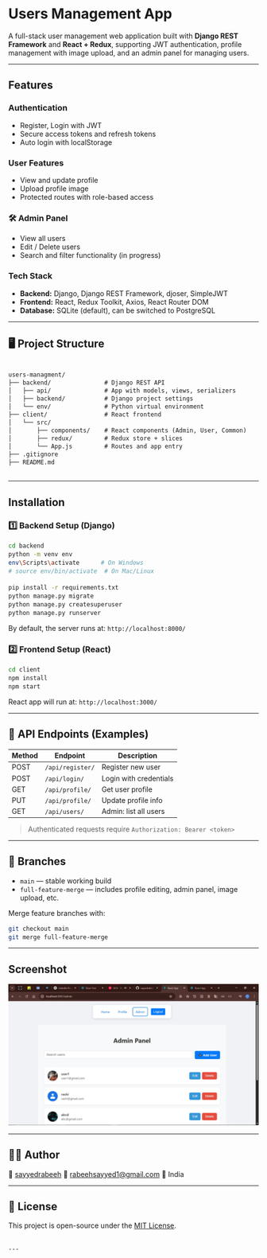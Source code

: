  

 
#   Users Management App

A full-stack user management web application built with **Django REST Framework** and **React + Redux**, supporting JWT authentication, profile management with image upload, and an admin panel for managing users.

---

##   Features

###  Authentication
- Register, Login with JWT
- Secure access tokens and refresh tokens
- Auto login with localStorage

###  User Features
- View and update profile
- Upload profile image
- Protected routes with role-based access

### 🛠 Admin Panel
- View all users
- Edit / Delete users
- Search and filter functionality (in progress)

###   Tech Stack
- **Backend:** Django, Django REST Framework, djoser, SimpleJWT
- **Frontend:** React, Redux Toolkit, Axios, React Router DOM
- **Database:** SQLite (default), can be switched to PostgreSQL
 

---

## 🖥 Project Structure

```

users-managment/
├── backend/               # Django REST API
│   ├── api/               # App with models, views, serializers
│   ├── backend/           # Django project settings
│   └── env/               # Python virtual environment
├── client/                # React frontend
│   └── src/
│       ├── components/    # React components (Admin, User, Common)
│       ├── redux/         # Redux store + slices
│       └── App.js         # Routes and app entry
├── .gitignore
├── README.md
 

````

---

##   Installation

### 1️⃣ Backend Setup (Django)
```bash
cd backend
python -m venv env
env\Scripts\activate      # On Windows
# source env/bin/activate  # On Mac/Linux

pip install -r requirements.txt
python manage.py migrate
python manage.py createsuperuser
python manage.py runserver
````

By default, the server runs at: `http://localhost:8000/`

### 2️⃣ Frontend Setup (React)

```bash
cd client
npm install
npm start
```

React app will run at: `http://localhost:3000/`

---

## 🔐 API Endpoints (Examples)

| Method | Endpoint         | Description            |
| ------ | ---------------- | ---------------------- |
| POST   | `/api/register/` | Register new user      |
| POST   | `/api/login/`    | Login with credentials |
| GET    | `/api/profile/`  | Get user profile       |
| PUT    | `/api/profile/`  | Update profile info    |
| GET    | `/api/users/`    | Admin: list all users  |

> Authenticated requests require `Authorization: Bearer <token>`

---

## 🔄 Branches

* `main` — stable working build
* `full-feature-merge` — includes profile editing, admin panel, image upload, etc.

Merge feature branches with:

```bash
git checkout main
git merge full-feature-merge
```

---

##  Screenshot

![management Screen](./login.jpg)

---

## 🧑‍💻 Author

👤 [sayyedrabeeh](https://github.com/sayyedrabeeh)
📧 [rabeehsayyed1@gmail.com](mailto:rabeehsayyed1@gmail.com)
📍 India

---

## 📜 License

This project is open-source under the [MIT License](LICENSE).

````

---

 
